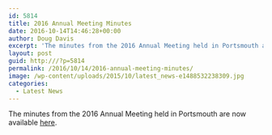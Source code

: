 ```yaml
---
id: 5814
title: 2016 Annual Meeting Minutes
date: 2016-10-14T14:46:28+00:00
author: Doug Davis
excerpt: 'The minutes from the 2016 Annual Meeting held in Portsmouth are now available here <a href="http://cccbr.org.uk/2016/10/14/2016-annual-meeting-minutes/">[...]</a>'
layout: post
guid: http:///?p=5814
permalink: /2016/10/14/2016-annual-meeting-minutes/
image: /wp-content/uploads/2015/10/latest_news-e1488532238309.jpg
categories:
  - Latest News
---
```

The minutes from the 2016 Annual Meeting held in Portsmouth are now available [here](http:///about/2016-meeting/).
